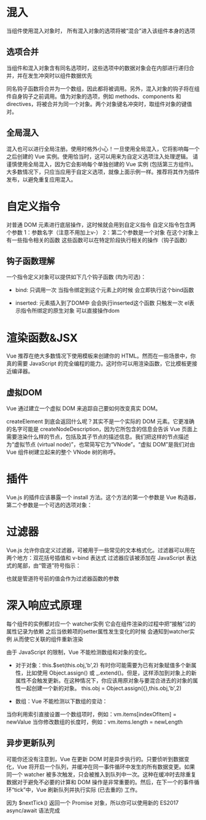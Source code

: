 # 混入
当组件使用混入对象时， 所有混入对象的选项将被“混合”进入该组件本身的选项

## 选项合并
当组件和混入对象含有同名选项时，这些选项中的数据对象会在内部进行递归合并，并在发生冲突时以组件数据优先

同名钩子函数将合并为一个数组，因此都将被调用。另外，混入对象的钩子将在组件自身钩子之前调用。值为对象的选项，例如 methods、components 和 directives，将被合并为同一个对象。两个对象键名冲突时，取组件对象的键值对。

## 全局混入
混入也可以进行全局注册。使用时格外小心！一旦使用全局混入，它将影响每一个之后创建的 Vue 实例。使用恰当时，这可以用来为自定义选项注入处理逻辑。
请谨慎使用全局混入，因为它会影响每个单独创建的 Vue 实例 (包括第三方组件)。大多数情况下，只应当应用于自定义选项，就像上面示例一样。推荐将其作为插件发布，以避免重复应用混入。


# 自定义指令
对普通 DOM 元素进行底层操作，这时候就会用到自定义指令
自定义指令包含两个参数 1：参数名字（注意不用加上v-） 2：第二个参数是一个对象 在这个对象上有一些指令相关的函数 这些函数可以在特定阶段执行相关的操作（钩子函数）

## 钩子函数理解
一个指令定义对象可以提供如下几个钩子函数 (均为可选)：
* bind: 只调用一次 当指令绑定到这个元素上的时候 会立即执行这个bind函数

* inserted: 元素插入到了DOM中 会会执行inserted这个函数 只触发一次 el表示指令所绑定的原生对象 可以直接操作dom

# 渲染函数&JSX
Vue 推荐在绝大多数情况下使用模板来创建你的 HTML。然而在一些场景中，你真的需要 JavaScript 的完全编程的能力。这时你可以用渲染函数，它比模板更接近编译器。

## 虚拟DOM
Vue 通过建立一个虚拟 DOM 来追踪自己要如何改变真实 DOM。

createElement 到底会返回什么呢？其实不是一个实际的 DOM 元素。它更准确的名字可能是 createNodeDescription，因为它所包含的信息会告诉 Vue 页面上需要渲染什么样的节点，包括及其子节点的描述信息。我们把这样的节点描述为“虚拟节点 (virtual node)”，也常简写它为“VNode”。“虚拟 DOM”是我们对由 Vue 组件树建立起来的整个 VNode 树的称呼。

# 插件
Vue.js 的插件应该暴露一个 install 方法。这个方法的第一个参数是 Vue 构造器，第二个参数是一个可选的选项对象：

# 过滤器
Vue.js 允许你自定义过滤器，可被用于一些常见的文本格式化。过滤器可以用在两个地方：双花括号插值和 v-bind 表达式 过滤器应该被添加在 JavaScript 表达式的尾部，由“管道”符号指示：

也就是管道符号前的值会作为过滤器函数的参数

# 深入响应式原理
每个组件的实例都对应一个 watcher实例 它会在组件渲染的过程中把“接触”过的属性记录为依赖 之后当依赖项的setter属性发生变化的时候 会通知到watcher实例 从而使它关联的组件重新渲染

由于 JavaScript 的限制，Vue 不能检测数组和对象的变化。

* 对于对象：this.$set(this.obj,'b',2) 有时你可能需要为已有对象赋值多个新属性，比如使用 Object.assign() 或 _.extend()。但是，这样添加到对象上的新属性不会触发更新。在这种情况下，你应该用原对象与要混合进去的对象的属性一起创建一个新的对象。 this.obj = Object.assign({},this.obj,'b',2)

* 数组：Vue 不能检测以下数组的变动：

当你利用索引直接设置一个数组项时，例如：vm.items[indexOfItem] = newValue
当你修改数组的长度时，例如：vm.items.length = newLength

## 异步更新队列
可能你还没有注意到，Vue 在更新 DOM 时是异步执行的。只要侦听到数据变化，Vue 将开启一个队列，并缓冲在同一事件循环中发生的所有数据变更。如果同一个 watcher 被多次触发，只会被推入到队列中一次。这种在缓冲时去除重复数据对于避免不必要的计算和 DOM 操作是非常重要的。然后，在下一个的事件循环“tick”中，Vue 刷新队列并执行实际 (已去重的) 工作。

因为 $nextTick() 返回一个 Promise 对象，所以你可以使用新的 ES2017 async/await 语法完成




